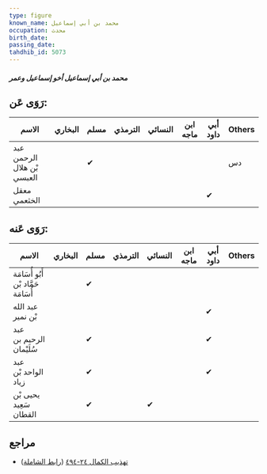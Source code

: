 ```yaml
---
type: figure
known_name: محمد بن أبي إسماعيل
occupation: محدث
birth_date:
passing_date:
tahdhib_id: 5073
---
```

##### محمد بن أبي إسماعيل أخو إسماعيل وعمر

## رَوَى عَن:
| الاسم                      | البخاري | مسلم | الترمذي | النسائي | ابن ماجه | أبي داود | Others |
| -------------------------- | ------- | ---- | ------- | ------- | -------- | -------- | ------ |
| عبد الرحمن بْن هلال العبسي |         | ✔    |         |         |          |          | دس     |
| معقل الخثعمي               |         |      |         |         |          | ✔        |        |
## رَوَى عَنه:
| الاسم                               | البخاري | مسلم | الترمذي | النسائي | ابن ماجه | أبي داود | Others |
| ----------------------------------- | ------- | ---- | ------- | ------- | -------- | -------- | ------ |
| أَبُو أُسَامَة حَمَّاد بْن أُسَامَة |         | ✔    |         |         |          |          |        |
| عبد الله بْن نمير                   |         |      |         |         |          | ✔        |        |
| عبد الرحيم بن سُلَيْمان             |         | ✔    |         |         |          | ✔        |        |
| عبد الواحد بْن زياد                 |         | ✔    |         |         |          | ✔        |        |
| يحيى بْن سَعِيد القطان              |         | ✔    |         | ✔       |          |          |        |
## مراجع
- [تهذيب الكمال ٢٤-٤٩٤](obsidian://open?vault=Tahdhib-al-Kamal&file=Figures/٥٠٧٣-محمد%20بن%20أبي%20إسماعيل%20أخو%20إسماعيل%20وعمر) ([رابط الشاملة](https://shamela.ws/book/3722/13006))